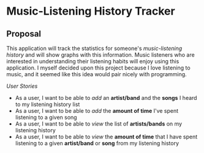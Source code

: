 # Music-Listening History Tracker

## Proposal
This application will track the statistics for 
someone's *music-listening history* and will show graphs with this 
information. Music listeners who are interested in 
understanding their listening habits will enjoy using this application.
I myself decided upon this project because I love 
listening to music, and it seemed like this idea would pair nicely 
with programming.


*User Stories*
- As a user, I want to be able to *add* an **artist/band** and the **songs**
I heard to my listening history list
- As a user, I want to be able to *add* the **amount of time** I've spent listening
to a given song
- As a user, I want to be able to *view* the list of **artists/bands** on my listening history
- As a user, I want to be able to *view* the **amount of time** that I have spent
listening to a given **artist/band** or **song** from my listening history